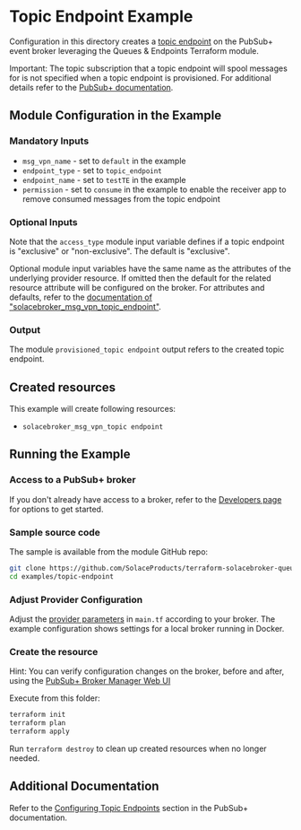 # Topic Endpoint Example

Configuration in this directory creates a [topic endpoint](https://docs.solace.com/Get-Started/topic-endpoints-queues.htm) on the PubSub+ event broker leveraging the Queues & Endpoints Terraform module.

Important: The topic subscription that a topic endpoint will spool messages for is not specified when a topic endpoint is provisioned. For additional details refer to the [PubSub+ documentation](https://docs.solace.com/Messaging/Guaranteed-Msg/Configuring-DTEs.htm).

## Module Configuration in the Example

### Mandatory Inputs

* `msg_vpn_name` - set to `default` in the example
* `endpoint_type` - set to `topic_endpoint`
* `endpoint_name` - set to `testTE` in the example
* `permission` - set to `consume` in the example to enable the receiver app to remove consumed messages from the topic endpoint

### Optional Inputs

Note that the `access_type` module input variable defines if a topic endpoint is "exclusive" or "non-exclusive". The default is "exclusive".

Optional module input variables have the same name as the attributes of the underlying provider resource. If omitted then the default for the related resource attribute will be configured on the broker. For attributes and defaults, refer to the [documentation of "solacebroker_msg_vpn_topic_endpoint"](https://registry.terraform.io/providers/solaceproducts/solacebrokerappliance/latest/docs/resources/msg_vpn_topic_endpoint#optional).

### Output

The module `provisioned_topic endpoint` output refers to the created topic endpoint.

## Created resources

This example will create following resources:

* `solacebroker_msg_vpn_topic endpoint`

## Running the Example

### Access to a PubSub+ broker

If you don't already have access to a broker, refer to the [Developers page](https://www.solace.dev/) for options to get started.

### Sample source code

The sample is available from the module GitHub repo:

```bash
git clone https://github.com/SolaceProducts/terraform-solacebroker-queue-endpoint.git
cd examples/topic-endpoint
```

### Adjust Provider Configuration

Adjust the [provider parameters](https://registry.terraform.io/providers/solaceproducts/solacebrokerappliance/latest/docs#schema) in `main.tf` according to your broker. The example configuration shows settings for a local broker running in Docker.

### Create the resource

Hint: You can verify configuration changes on the broker, before and after, using the [PubSub+ Broker Manager Web UI](https://docs.solace.com/Admin/Broker-Manager/PubSub-Manager-Overview.htm)

Execute from this folder:

```bash
terraform init
terraform plan
terraform apply
```

Run `terraform destroy` to clean up created resources when no longer needed.

## Additional Documentation

Refer to the [Configuring Topic Endpoints](https://docs.solace.com/Messaging/Guaranteed-Msg/Configuring-DTEs.htm) section in the PubSub+ documentation.


